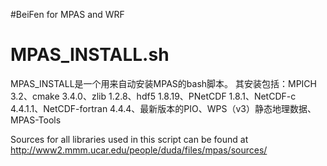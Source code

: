#BeiFen
for MPAS and WRF


# MPAS_INSTALL.sh
MPAS_INSTALL是一个用来自动安装MPAS的bash脚本。
其安装包括：MPICH 3.2、cmake 3.4.0、zlib 1.2.8、hdf5 1.8.19、PNetCDF 1.8.1、NetCDF-c 4.4.1.1、NetCDF-fortran 4.4.4、最新版本的PIO、WPS（v3）静态地理数据、MPAS-Tools

Sources for all libraries used in this script can be found at
http://www2.mmm.ucar.edu/people/duda/files/mpas/sources/ 
